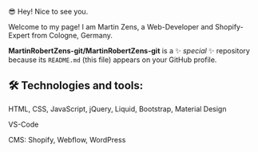 😎 Hey! Nice to see you.

Welcome to my page!
I am Martin Zens, a Web-Developer and Shopify-Expert from Cologne, Germany.


**MartinRobertZens-git/MartinRobertZens-git** is a ✨ _special_ ✨ repository because its `README.md` (this file) appears on your GitHub profile.



<h2>🛠️ Technologies and tools: </h2>

HTML, CSS, JavaScript, jQuery, Liquid, Bootstrap, Material Design

VS-Code

CMS: Shopify, Webflow, WordPress




